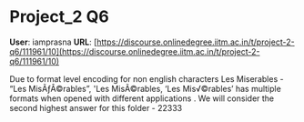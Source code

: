 # Project_2 Q6

**User**: iamprasna
**URL**: [https://discourse.onlinedegree.iitm.ac.in/t/project-2-q6/111961/10](https://discourse.onlinedegree.iitm.ac.in/t/project-2-q6/111961/10)

Due to format level encoding for non english characters Les Miserables - “Les MisÃƒÂ©rables”, 'Les MisÃ©rables, ‘Les Mis√©rables’ has multiple formats when opened with different applications . We will consider the second highest answer for this folder - 22333
